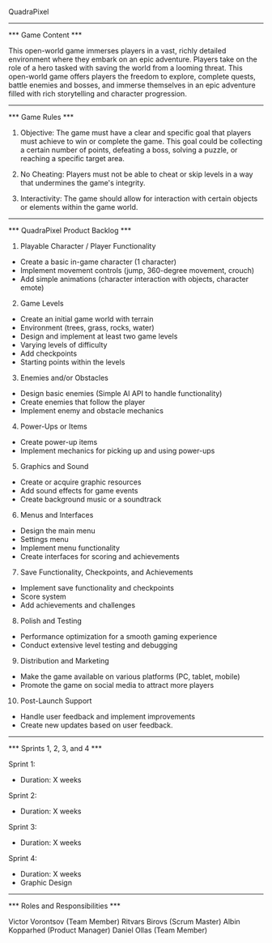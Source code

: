 QuadraPixel

----------------------------------------------------------------------------------------------------------------------------

*** Game Content ***

This open-world game immerses players in a vast, richly detailed environment where they embark on an epic adventure. Players take on the role of a hero tasked with saving the world from a looming threat.
This open-world game offers players the freedom to explore, complete quests, battle enemies and bosses, and immerse themselves in an epic adventure filled with rich storytelling and character progression.

-----------------------------------------------------------------------------------------------------------------------------

*** Game Rules ***

1. Objective: The game must have a clear and specific goal that players must achieve to win or complete the game. This goal could be collecting a certain number of points, defeating a boss, solving a puzzle, or reaching a specific target area.

2. No Cheating: Players must not be able to cheat or skip levels in a way that undermines the game's integrity.

3. Interactivity: The game should allow for interaction with certain objects or elements within the game world.

-----------------------------------------------------------------------------------------------------------------------------

*** QuadraPixel Product Backlog ***

1. Playable Character / Player Functionality
- Create a basic in-game character (1 character)
- Implement movement controls (jump, 360-degree movement, crouch)
- Add simple animations (character interaction with objects, character emote)

2. Game Levels
- Create an initial game world with terrain
- Environment (trees, grass, rocks, water)
- Design and implement at least two game levels
- Varying levels of difficulty
- Add checkpoints
- Starting points within the levels

3. Enemies and/or Obstacles
- Design basic enemies (Simple AI API to handle functionality)
- Create enemies that follow the player
- Implement enemy and obstacle mechanics

4. Power-Ups or Items
- Create power-up items
- Implement mechanics for picking up and using power-ups
  
5. Graphics and Sound
- Create or acquire graphic resources
- Add sound effects for game events
- Create background music or a soundtrack

6. Menus and Interfaces
- Design the main menu
- Settings menu
- Implement menu functionality
- Create interfaces for scoring and achievements

7. Save Functionality, Checkpoints, and Achievements
- Implement save functionality and checkpoints
- Score system
- Add achievements and challenges
  
8. Polish and Testing
- Performance optimization for a smooth gaming experience
- Conduct extensive level testing and debugging

9. Distribution and Marketing
- Make the game available on various platforms (PC, tablet, mobile)
- Promote the game on social media to attract more players

10. Post-Launch Support
- Handle user feedback and implement improvements
- Create new updates based on user feedback.

-----------------------------------------------------------------------------------------------------------------------------

*** Sprints 1, 2, 3, and 4 *** 

Sprint 1:
- Duration: X weeks

Sprint 2:
- Duration: X weeks

Sprint 3:
- Duration: X weeks

Sprint 4:
- Duration: X weeks
- Graphic Design

-----------------------------------------------------------------------------------------------------------------------------

*** Roles and Responsibilities ***

Victor Vorontsov (Team Member)
Ritvars Birovs (Scrum Master)
Albin Kopparhed (Product Manager)
Daniel Ollas (Team Member)
